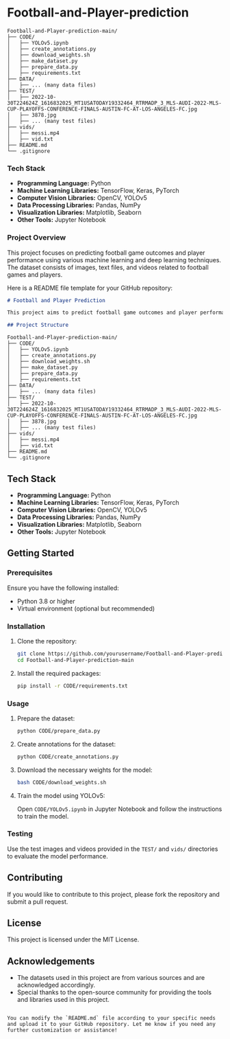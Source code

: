 # Football-and-Player-prediction

```
Football-and-Player-prediction-main/
├── CODE/
│   ├── YOLOv5.ipynb
│   ├── create_annotations.py
│   ├── download_weights.sh
│   ├── make_dataset.py
│   ├── prepare_data.py
│   ├── requirements.txt
├── DATA/
│   ├── ... (many data files)
├── TEST/
│   ├── 2022-10-30T224624Z_1616832025_MT1USATODAY19332464_RTRMADP_3_MLS-AUDI-2022-MLS-CUP-PLAYOFFS-CONFERENCE-FINALS-AUSTIN-FC-AT-LOS-ANGELES-FC.jpg
│   ├── 3878.jpg
│   ├── ... (many test files)
├── vids/
│   ├── messi.mp4
│   ├── vid.txt
├── README.md
└── .gitignore
```

### Tech Stack
- **Programming Language:** Python
- **Machine Learning Libraries:** TensorFlow, Keras, PyTorch
- **Computer Vision Libraries:** OpenCV, YOLOv5
- **Data Processing Libraries:** Pandas, NumPy
- **Visualization Libraries:** Matplotlib, Seaborn
- **Other Tools:** Jupyter Notebook

### Project Overview
This project focuses on predicting football game outcomes and player performance using various machine learning and deep learning techniques. The dataset consists of images, text files, and videos related to football games and players.

Here is a README file template for your GitHub repository:

```markdown
# Football and Player Prediction

This project aims to predict football game outcomes and player performance using machine learning and deep learning techniques.

## Project Structure

```
```
Football-and-Player-prediction-main/
├── CODE/
│   ├── YOLOv5.ipynb
│   ├── create_annotations.py
│   ├── download_weights.sh
│   ├── make_dataset.py
│   ├── prepare_data.py
│   ├── requirements.txt
├── DATA/
│   ├── ... (many data files)
├── TEST/
│   ├── 2022-10-30T224624Z_1616832025_MT1USATODAY19332464_RTRMADP_3_MLS-AUDI-2022-MLS-CUP-PLAYOFFS-CONFERENCE-FINALS-AUSTIN-FC-AT-LOS-ANGELES-FC.jpg
│   ├── 3878.jpg
│   ├── ... (many test files)
├── vids/
│   ├── messi.mp4
│   ├── vid.txt
├── README.md
└── .gitignore
```

## Tech Stack

- **Programming Language:** Python
- **Machine Learning Libraries:** TensorFlow, Keras, PyTorch
- **Computer Vision Libraries:** OpenCV, YOLOv5
- **Data Processing Libraries:** Pandas, NumPy
- **Visualization Libraries:** Matplotlib, Seaborn
- **Other Tools:** Jupyter Notebook

## Getting Started

### Prerequisites

Ensure you have the following installed:
- Python 3.8 or higher
- Virtual environment (optional but recommended)

### Installation

1. Clone the repository:

    ```bash
    git clone https://github.com/yourusername/Football-and-Player-prediction-main.git
    cd Football-and-Player-prediction-main
    ```

2. Install the required packages:

    ```bash
    pip install -r CODE/requirements.txt
    ```

### Usage

1. Prepare the dataset:

    ```bash
    python CODE/prepare_data.py
    ```

2. Create annotations for the dataset:

    ```bash
    python CODE/create_annotations.py
    ```

3. Download the necessary weights for the model:

    ```bash
    bash CODE/download_weights.sh
    ```

4. Train the model using YOLOv5:

    Open `CODE/YOLOv5.ipynb` in Jupyter Notebook and follow the instructions to train the model.

### Testing

Use the test images and videos provided in the `TEST/` and `vids/` directories to evaluate the model performance.

## Contributing

If you would like to contribute to this project, please fork the repository and submit a pull request.

## License

This project is licensed under the MIT License.

## Acknowledgements

- The datasets used in this project are from various sources and are acknowledged accordingly.
- Special thanks to the open-source community for providing the tools and libraries used in this project.
```

You can modify the `README.md` file according to your specific needs and upload it to your GitHub repository. Let me know if you need any further customization or assistance!
